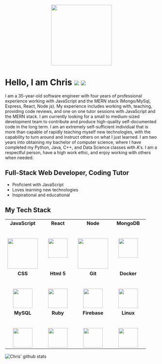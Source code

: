 <div align="center">
	<br>
	<a href='https://www.chrisbaird.dev'><img src="https://storage.googleapis.com/baird-dev-bucket/Pink%20Neon%20Noir%20_%20Vaporwave%20E-sports%20Animated%20Logo(3).gif" width="200" height="200"></a>
</div>

# Hello, I am Chris <a href="https://www.chrisbaird.dev"><img src="https://img.shields.io/badge/chrisbaird.dev-Portfolio-orange"></a> <a href="https://www.linkedin.com/in/c-baird/"><img src="https://img.shields.io/badge/c--baird-LinkedIn-blue"></a>


I am a 35-year-old software engineer with four years of professional experience working with JavaScript and the MERN stack (Mongo/MySql, Express, React, Node js). My experience includes working with, teaching, providing code reviews, and one on one tutor sessions with JavaScript and the MERN stack. I am currently looking for a small to medium-sized development team to contribute and produce high-quality self-documented code in the long term. I am an extremely self-sufficient individual that is more than capable of rapidly teaching myself new technologies, with the capability to turn around and instruct others on what I just learned. I am two years into obtaining my bachelor of computer science, where I have completed my Python, Java, C++, and Data Science classes with A's. I am a respectful person, have a high work ethic, and enjoy working with others when needed. 

## Full-Stack Web Developer, Coding Tutor

- Proficient with JavaScript<br>
- Loves learning new technologies<br>
- Inspirational and educational

## My Tech Stack

<table>
  <tbody>
    <tr valign="top">
      <td width="25%" align="center">
	      <span><strong>JavaScript</strong></span><br><br><br>
        <img height="100px" src="https://cdn.svgporn.com/logos/javascript.svg">
      </td>
      <td width="25%" align="center">
	      <span><strong>React</strong></span><br><br><br>
        <img height="64px" src="https://cdn.svgporn.com/logos/react.svg">
      </td>
      <td width="25%" align="center">
        <span><strong>Node</strong></span><br><br><br>
        <img height="100px" src="https://cdn.svgporn.com/logos/nodejs-icon.svg">
      </td>
      <td width="25%" align="center">
        <span><strong>MongoDB</strong></span><br><br><br>
        <img height="64px" src="https://cdn.svgporn.com/logos/mongodb.svg">
      </td>
    </tr>
    <tr valign="top">
      <td width="25%" align="center">
        <span><strong>CSS</strong></span><br><br><br>
        <img height="64px" src="https://cdn.svgporn.com/logos/css-3.svg">
      </td>
      <td width="25%" align="center">
        <span><strong>Html 5</strong></span><br><br><br>
        <img height="64px" src="https://cdn.svgporn.com/logos/html-5.svg">
      </td>
      <td width="25%" align="center">
        <span><strong>Git</strong></span><br><br><br>
        <img height="64px" src="https://cdn.svgporn.com/logos/git-icon.svg">
      </td>
      <td width="25%" align="center">
        <span><strong>Docker</strong></span><br><br><br>
        <img height="64px" src="https://cdn.svgporn.com/logos/docker.svg">
      </td>
    </tr>
    <tr valign="top">
      <td width="25%" align="center">
        <span><strong>MySQL</strong></span><br><br><br>
        <img height="64px" src="https://cdn.svgporn.com/logos/mysql.svg">
      </td>
      <td width="25%" align="center">
        <span><strong>Ruby</strong></span><br><br><br>
        <img height="64px" src="https://cdn.svgporn.com/logos/ruby.svg">
      </td>
      <td width="25%" align="center">
        <span><strong>Firebase</strong></span><br><br><br>
        <img height="64px" src="https://cdn.svgporn.com/logos/firebase.svg">
      </td>
      <td width="25%" align="center">
        <span><strong>Linux</strong></span><br><br><br>
        <img height="64px" src="https://cdn.svgporn.com/logos/linux-tux.svg">
      </td>
    </tr>

  </tbody>
</table>

![Chris' github stats](https://github-readme-stats.vercel.app/api/?username=chris-baird&show_icons=true&title_color=fff&icon_color=79ff97&text_color=9f9f9f&bg_color=151515)
